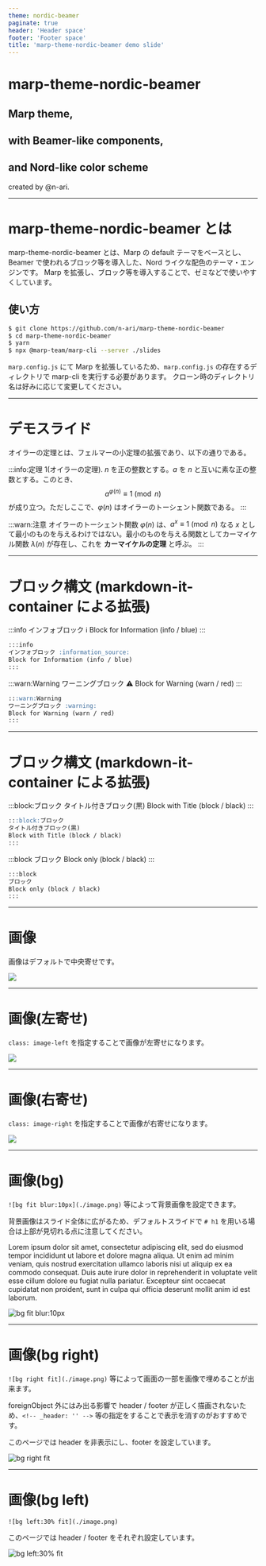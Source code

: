 ```yaml
---
theme: nordic-beamer
paginate: true
header: 'Header space'
footer: 'Footer space'
title: 'marp-theme-nordic-beamer demo slide'
---
```


<!-- _class: title -->
# marp-theme-nordic-beamer

## Marp theme,
## with Beamer-like components,
## and Nord-like color scheme

created by @n-ari.

---

# marp-theme-nordic-beamer とは

marp-theme-nordic-beamer とは、Marp の default テーマをベースとし、Beamer で使われるブロック等を導入した、Nord ライクな配色のテーマ・エンジンです。
Marp を拡張し、ブロック等を導入することで、ゼミなどで使いやすくしています。

## 使い方

```sh
$ git clone https://github.com/n-ari/marp-theme-nordic-beamer
$ cd marp-theme-nordic-beamer
$ yarn
$ npx @marp-team/marp-cli --server ./slides
```

`marp.config.js` にて Marp を拡張しているため、`marp.config.js` の存在するディレクトリで marp-cli を実行する必要があります。
クローン時のディレクトリ名は好みに応じて変更してください。

---

<!-- header: 'marp-theme-nordic-beamer' -->
<!-- footer: 'デモスライド' -->
# デモスライド

オイラーの定理とは、フェルマーの小定理の拡張であり、以下の通りである。

:::info:定理 1(オイラーの定理).
$n$ を正の整数とする。$a$ を $n$ と互いに素な正の整数とする。このとき、
$$a^{\varphi(n)} \equiv 1 \pmod n$$
が成り立つ。ただしここで、$\varphi(n)$ はオイラーのトーシェント関数である。
:::

:::warn:注意
オイラーのトーシェント関数 $\varphi(n)$ は、$a^x\equiv 1\pmod n$ なる $x$ として最小のものを与えるわけではない。最小のものを与える関数としてカーマイケル関数 $\lambda(n)$ が存在し、これを **カーマイケルの定理** と呼ぶ。
:::

---

<!-- header: 'ブロック構文' -->
<!-- footer: '' -->
# ブロック構文 (markdown-it-container による拡張)



:::info
インフォブロック :information_source:
Block for Information (info / blue)
:::
```md
:::info
インフォブロック :information_source:
Block for Information (info / blue)
:::
```

:::warn:Warning
ワーニングブロック :warning:
Block for Warning (warn / red)
:::
```md
:::warn:Warning
ワーニングブロック :warning:
Block for Warning (warn / red)
:::
```

---

# ブロック構文 (markdown-it-container による拡張)

:::block:ブロック
タイトル付きブロック(黒)
Block with Title (block / black)
:::
```md
:::block:ブロック
タイトル付きブロック(黒)
Block with Title (block / black)
:::
```

:::block
ブロック
Block only (block / black)
:::
```md
:::block
ブロック
Block only (block / black)
:::
```

---

<!-- header: '画像' -->
<!-- footer: 'class: (default)' -->
# 画像

画像はデフォルトで中央寄せです。

![](./image.png)

---

<!-- header: '画像(左寄せ)' -->
<!-- _footer: 'class: image-left' -->
<!-- _class: image-left -->
# 画像(左寄せ)

`class: image-left` を指定することで画像が左寄せになります。

![](./image.png)

---

<!-- header: '画像(右寄せ)' -->
<!-- _footer: 'class: image-right' -->
<!-- _class: image-right -->
# 画像(右寄せ)

`class: image-right` を指定することで画像が右寄せになります。

![](./image.png)

---

<!-- header: '画像(bg)' -->
<!-- footer: 'Footer space' -->
# 画像(bg)

`![bg fit blur:10px](./image.png)` 等によって背景画像を設定できます。

背景画像はスライド全体に広がるため、デフォルトスライドで `# h1` を用いる場合は上部が見切れる点に注意してください。

Lorem ipsum dolor sit amet, consectetur adipiscing elit, sed do eiusmod tempor incididunt ut labore et dolore magna aliqua. Ut enim ad minim veniam, quis nostrud exercitation ullamco laboris nisi ut aliquip ex ea commodo consequat. Duis aute irure dolor in reprehenderit in voluptate velit esse cillum dolore eu fugiat nulla pariatur. Excepteur sint occaecat cupidatat non proident, sunt in culpa qui officia deserunt mollit anim id est laborum.

![bg fit blur:10px](./image.png)

---

<!-- _header: '' -->
# 画像(bg right)

`![bg right fit](./image.png)` 等によって画面の一部を画像で埋めることが出来ます。

foreignObject 外にはみ出る影響で header / footer が正しく描画されないため、`<!-- _header: '' -->` 等の指定をすることで表示を消すのがおすすめです。

このページでは header を非表示にし、footer を設定しています。

![bg right fit](./image.png)

---

<!-- header: 'Header space' -->
# 画像(bg left)

`![bg left:30% fit](./image.png)`

このページでは header / footer をそれぞれ設定しています。

![bg left:30% fit](./image.png)


